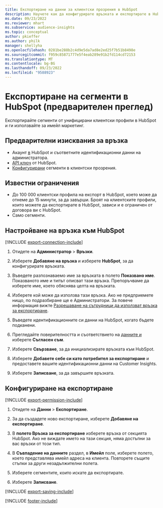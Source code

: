 ```yaml
---
title: Експортиране на данни за клиентски прозрения в HubSpot
description: Научете как да конфигурирате връзката и експортирате в HubSpot.
ms.date: 09/23/2022
ms.reviewer: mhart
ms.subservice: audience-insights
ms.topic: conceptual
author: pkieffer
ms.author: philk
manager: shellyha
ms.openlocfilehash: 0281be288b2c4d9e5da7ad8e2ed25f7b51b8498e
ms.sourcegitcommit: f959c85871777e5f4eab289e91b2fd114cd72153
ms.translationtype: MT
ms.contentlocale: bg-BG
ms.lasthandoff: 09/23/2022
ms.locfileid: "9588923"
---
```

# <a name="export-segments-to-hubspot-preview"></a>Експортиране на сегменти в HubSpot (предварителен преглед)

Експортирайте сегменти от унифицирани клиентски профили в HubSpot и ги използвайте за имейл маркетинг.

## <a name="prerequisites-for-a-connection"></a>Предварителни изисквания за връзка

- Акаунт [в](https://www.hubspot.com/) HubSpot и съответните идентификационни данни на администратора.
- [API ключ](https://knowledge.hubspot.com/Integrations/How-do-I-get-my-HubSpot-API-key) от HubSpot.
- [Конфигурирани](segments.md) сегменти в клиентски прозрения.

## <a name="known-limitations"></a>Известни ограничения

- До 100 000 клиентски профила на експорт в HubSpot, което може да отнеме до 15 минути, за да завърши. Броят на клиентските профили, които можете да експортирате в HubSpot, зависи и е ограничен от договора ви с HubSpot.
- Само сегменти.

## <a name="set-up-connection-to-hubspot"></a>Настройване на връзка към HubSpot

[!INCLUDE [export-connection-include](includes/export-connection-admn.md)]

1. Отидете на **Администратор** > **Връзки**.

1. Изберете **Добавяне на връзка** и изберете **HubSpot**, за да конфигурирате връзката.

1. Въведете разпознаваемо име за връзката в полето **Показвано име**. Показваното име и типът описват тази връзка. Препоръчваме да изберете име, което обяснява целта на връзката.

1. Изберете кой може да използва тази връзка. Ако не предприемете нищо, по подразбиране ще е Администратори. За повече информация вижте [Разрешаване на сътрудници да използват връзка за експортиране](connections.md#allow-contributors-to-use-a-connection-for-exports).

1. Въведете идентификационните си данни на HubSpot, когато бъдете подканени.

1. Прегледайте поверителността и съответствието на [данните и](connections.md#data-privacy-and-compliance) изберете **Съгласен съм**.

1. Изберете **Свързване**, за да инициализирате връзката към HubSpot.

1. Изберете **Добавете себе си като потребител за експортиране** и предоставете вашите идентификационни данни на Customer Insights.

1. Изберете **Записване**, за да завършите връзката.

## <a name="configure-an-export"></a>Конфигуриране на експортиране

[!INCLUDE [export-permission-include](includes/export-permission.md)]

1. Отидете на **Данни** > **Експортиране**.

1. За да създадете ново експортиране, изберете **Добавяне на експортиране**.

1. В **полето Връзка за експортиране** изберете връзка от секцията HubSpot. Ако не виждате името на тази секция, няма достъпни за вас връзки от този тип.

1. В **Съвпадение на данните** раздел, в **Имейл** поле, изберете полето, което представлява имейл адреса на клиента. Повторете същите стъпки за други незадължителни полета.

1. Изберете сегментите, които искате да експортирате.

1. Изберете **Записване**.

[!INCLUDE [export-saving-include](includes/export-saving.md)]

[!INCLUDE [footer-include](includes/footer-banner.md)]
